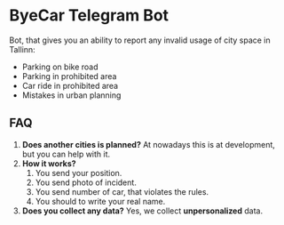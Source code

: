 # ByeCar Telegram Bot

Bot, that gives you an ability to report any invalid usage of city space in Tallinn:
* Parking on bike road
* Parking in prohibited area
* Car ride in prohibited area
* Mistakes in urban planning

## FAQ
1. **Does another cities is planned?**
At nowadays this is at development, but you can help with it.
2. **How it works?**
    1. You send your position.
    2. You send photo of incident.
    3. You send number of car, that violates the rules.
    4. You should to write your real name.
3. **Does you collect any data?** Yes, we collect **unpersonalized** data.
